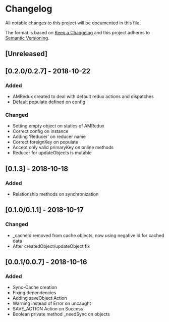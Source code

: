 # Changelog
All notable changes to this project will be documented in this file.

The format is based on [Keep a Changelog](http://keepachangelog.com/en/1.0.0/)
and this project adheres to [Semantic Versioning](http://semver.org/spec/v2.0.0.html).

## [Unreleased]

## [0.2.0/0.2.7] - 2018-10-22
### Added
- AMRedux created to deal with default redux actions and dispatches
- Default populate defined on config
### Changed
- Setting empty object on statics of AMRedux
- Correct config on instance
- Adding 'Reducer' on reducer name
- Correct foreignKey on populate
- Accept only valid primaryKey on online methods
- Reducer for updateObjects is mutable

## [0.1.3] - 2018-10-18
### Added
- Relationship methods on synchronization

## [0.1.0/0.1.1] - 2018-10-17
### Changed
- _cacheId removed from cache objects, now using negative id for cached data
- After createdObject/updateObject fix

## [0.0.1/0.0.7] - 2018-10-16
### Added
- Sync-Cache creation
- Fixing dependencies
- Adding saveObject Action
- Warning instead of Error on uncaught
- SAVE_ACTION Action on Success
- Boolean private method _needSync on objects